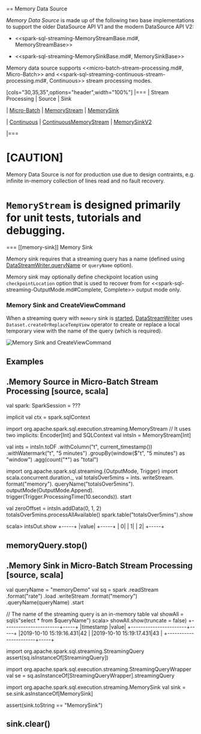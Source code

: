 == Memory Data Source

*Memory Data Source* is made up of the following two base implementations to support the older DataSource API V1 and the modern DataSource API V2:

* <<spark-sql-streaming-MemoryStreamBase.md#, MemoryStreamBase>>

* <<spark-sql-streaming-MemorySinkBase.md#, MemorySinkBase>>

Memory data source supports <<micro-batch-stream-processing.md#, Micro-Batch>> and <<spark-sql-streaming-continuous-stream-processing.md#, Continuous>> stream processing modes.

[cols="30,35,35",options="header",width="100%"]
|===
| Stream Processing
| Source
| Sink

| [Micro-Batch](micro-batch-stream-processing.md)
| [MemoryStream](spark-sql-streaming-MemoryStream.md)
| [MemorySink](spark-sql-streaming-MemorySink.md)

| [Continuous](spark-sql-streaming-continuous-stream-processing.md)
| [ContinuousMemoryStream](spark-sql-streaming-ContinuousMemoryStream.md)
| [MemorySinkV2](spark-sql-streaming-MemorySinkV2.md)

|===

[CAUTION]
====
Memory Data Source is *not* for production use due to design contraints, e.g. infinite in-memory collection of lines read and no fault recovery.

`MemoryStream` is designed primarily for unit tests, tutorials and debugging.
====

=== [[memory-sink]] Memory Sink

Memory sink requires that a streaming query has a name (defined using [DataStreamWriter.queryName](DataStreamWriter.md#queryName) or `queryName` option).

Memory sink may optionally define checkpoint location using `checkpointLocation` option that is used to recover from for <<spark-sql-streaming-OutputMode.md#Complete, Complete>> output mode only.

### Memory Sink and CreateViewCommand

When a streaming query with `memory` sink is [started](DataStreamWriter.md#start), [DataStreamWriter](DataStreamWriter.md) uses `Dataset.createOrReplaceTempView` operator to create or replace a local temporary view with the name of the query (which is required).

![Memory Sink and CreateViewCommand](images/memory-sink-webui-createviewcommand.png)

## Examples

.Memory Source in Micro-Batch Stream Processing
[source, scala]
----
val spark: SparkSession = ???

implicit val ctx = spark.sqlContext

import org.apache.spark.sql.execution.streaming.MemoryStream
// It uses two implicits: Encoder[Int] and SQLContext
val intsIn = MemoryStream[Int]

val ints = intsIn.toDF
  .withColumn("t", current_timestamp())
  .withWatermark("t", "5 minutes")
  .groupBy(window($"t", "5 minutes") as "window")
  .agg(count("*") as "total")

import org.apache.spark.sql.streaming.{OutputMode, Trigger}
import scala.concurrent.duration._
val totalsOver5mins = ints.
  writeStream.
  format("memory").
  queryName("totalsOver5mins").
  outputMode(OutputMode.Append).
  trigger(Trigger.ProcessingTime(10.seconds)).
  start

val zeroOffset = intsIn.addData(0, 1, 2)
totalsOver5mins.processAllAvailable()
spark.table("totalsOver5mins").show

scala> intsOut.show
+-----+
|value|
+-----+
|    0|
|    1|
|    2|
+-----+

memoryQuery.stop()
----

.Memory Sink in Micro-Batch Stream Processing
[source, scala]
----
val queryName = "memoryDemo"
val sq = spark
  .readStream
  .format("rate")
  .load
  .writeStream
  .format("memory")
  .queryName(queryName)
  .start

// The name of the streaming query is an in-memory table
val showAll = sql(s"select * from $queryName")
scala> showAll.show(truncate = false)
+-----------------------+-----+
|timestamp              |value|
+-----------------------+-----+
|2019-10-10 15:19:16.431|42   |
|2019-10-10 15:19:17.431|43   |
+-----------------------+-----+

import org.apache.spark.sql.streaming.StreamingQuery
assert(sq.isInstanceOf[StreamingQuery])

import org.apache.spark.sql.execution.streaming.StreamingQueryWrapper
val se = sq.asInstanceOf[StreamingQueryWrapper].streamingQuery

import org.apache.spark.sql.execution.streaming.MemorySink
val sink = se.sink.asInstanceOf[MemorySink]

assert(sink.toString == "MemorySink")

sink.clear()
----

